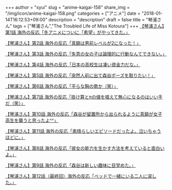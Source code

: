 +++
author = "syui"
slug = "anime-kaigai-158"
share_img = "/img/icon/anime-kaigai-158.png"
categories = ["アニメ"]
date = "2018-01-14T16:12:53+09:00"
description = "description"
draft = false
title = "琴浦さん"
tags = ["琴浦さん","The Troubled Life of Miss Kotoura"]
+++
<a href="http://cough.cocolog-nifty.com/blog/2013/01/1-ed9d.html" rel="nofollow" target="_blank" title="【琴浦さん】第1話 海外の反応「冬アニメについに「希望」がやってきた。」">【琴浦さん】第1話 海外の反応「冬アニメについに「希望」がやってきた。」</a>

<a href="http://cough.cocolog-nifty.com/blog/2013/01/2-2-62db.html" rel="nofollow" target="_blank" title="【琴浦さん】第2話 海外の反応「真鍋は男前レベルが2になった！」">【琴浦さん】第2話 海外の反応「真鍋は男前レベルが2になった！」</a>

<a href="http://cough.cocolog-nifty.com/blog/2013/01/3-c758.html" rel="nofollow" target="_blank" title="【琴浦さん】第3話 海外の反応「失意の女の子は論理的に行動なんてできない。」">【琴浦さん】第3話 海外の反応「失意の女の子は論理的に行動なんてできない。」</a>

<a href="http://cough.cocolog-nifty.com/blog/2013/02/4-df1a.html" rel="nofollow" target="_blank" title="【琴浦さん】第4話 海外の反応「日本の高校生は凄い資金力だな。」">【琴浦さん】第4話 海外の反応「日本の高校生は凄い資金力だな。」</a>

<a href="http://cough.cocolog-nifty.com/blog/2013/02/5-91de.html" rel="nofollow" target="_blank" title="【琴浦さん】第5話 海外の反応「突然人前に出て森谷ポーズを取りたい！」">【琴浦さん】第5話 海外の反応「突然人前に出て森谷ポーズを取りたい！」</a>

<a href="http://cough.cocolog-nifty.com/blog/2013/02/6-5f30.html" rel="nofollow" target="_blank" title="【琴浦さん】第6話 海外の反応「平らな胸の歌か（笑）」">【琴浦さん】第6話 海外の反応「平らな胸の歌か（笑）」</a>

<a href="http://cough.cocolog-nifty.com/blog/2013/02/7-0fb3.html" rel="nofollow" target="_blank" title="【琴浦さん】第7話 海外の反応「掛け算とπの値を唱えて無心になるのはいい手だ（笑）」">【琴浦さん】第7話 海外の反応「掛け算とπの値を唱えて無心になるのはいい手だ（笑）」</a>

<a href="http://cough.cocolog-nifty.com/blog/2013/03/10-d5b5.html" rel="nofollow" target="_blank" title="【琴浦さん】第10話 海外の反応「森谷が留置所から出られるように真鍋が女子高生を襲うと思ったよ^^」">【琴浦さん】第10話 海外の反応「森谷が留置所から出られるように真鍋が女子高生を襲うと思ったよ^^」</a>

<a href="http://cough.cocolog-nifty.com/blog/2013/03/12-07c5.html" rel="nofollow" target="_blank" title="【琴浦さん】第11話 海外の反応「素晴らしいエピソードだったよ。泣いちゃうほどに。」">【琴浦さん】第11話 海外の反応「素晴らしいエピソードだったよ。泣いちゃうほどに。」</a>

<a href="http://cough.cocolog-nifty.com/blog/2013/03/8-003f.html" rel="nofollow" target="_blank" title="【琴浦さん】第8話 海外の反応「彼女の能力を生かす方法を考えていると面白いよ。」">【琴浦さん】第8話 海外の反応「彼女の能力を生かす方法を考えていると面白いよ。」</a>

<a href="http://cough.cocolog-nifty.com/blog/2013/03/9-52ea.html" rel="nofollow" target="_blank" title="【琴浦さん】第9話 海外の反応「森谷は新しい趣味に目覚めた。」">【琴浦さん】第9話 海外の反応「森谷は新しい趣味に目覚めた。」</a>

<a href="http://cough.cocolog-nifty.com/blog/2013/04/12-ac47.html" rel="nofollow" target="_blank" title="【琴浦さん】第12話（最終回）海外の反応「ベッドで一緒にいる二人に涙した。」">【琴浦さん】第12話（最終回）海外の反応「ベッドで一緒にいる二人に涙した。」</a>
